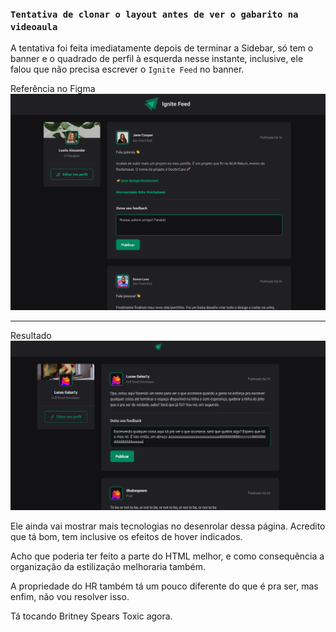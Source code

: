 ### `Tentativa de clonar o layout antes de ver o gabarito na videoaula`

A tentativa foi feita imediatamente depois de terminar a Sidebar, só tem o banner e o quadrado de perfil à esquerda nesse instante, inclusive, ele falou que não precisa escrever o `Ignite Feed` no banner.

Referência no Figma
<img src="assets/referencia.png" alt="Referencia" width=" 900px">

---

Resultado
<img src="assets/resultado.png" alt="Resultado" width=" 900px">

Ele ainda vai mostrar mais tecnologias no desenrolar dessa página. Acredito que tá bom, tem inclusive os efeitos de hover indicados.

Acho que poderia ter feito a parte do HTML melhor, e como consequência a organização da estilização melhoraria também.

A propriedade do HR também tá um pouco diferente do que é pra ser, mas enfim, não vou resolver isso.

Tá tocando Britney Spears Toxic agora.
